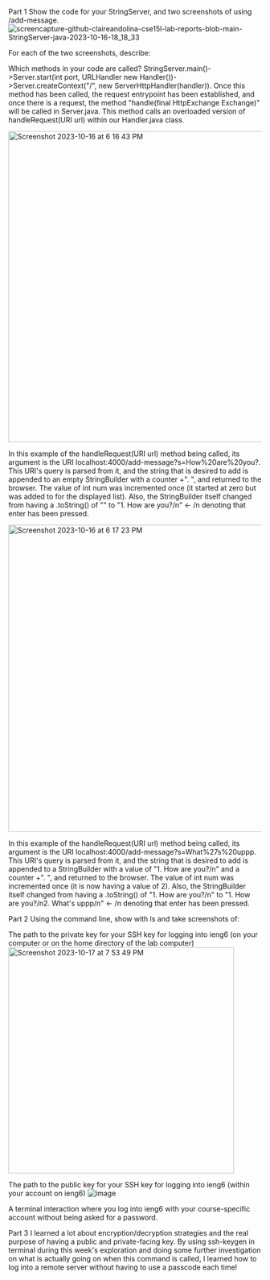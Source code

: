 Part 1
Show the code for your StringServer, and two screenshots of using /add-message.
![screencapture-github-claireandolina-cse15l-lab-reports-blob-main-StringServer-java-2023-10-16-18_18_33](https://github.com/claireandolina/cse15l-lab-reports/assets/108210076/983e4ed5-98bc-45ef-8a56-7265c2f9afa5)

For each of the two screenshots, describe:

Which methods in your code are called?
StringServer.main()->Server.start(int port, URLHandler new Handler())->Server.createContext("/", new ServerHttpHandler(handler)). Once this method has been called, the request entrypoint has been established, and once there is a request, the method "handle(final HttpExchange Exchange)" will be called in Server.java. This method calls an overloaded version of handleRequest(URI url) within our Handler.java class.

<img width="618" alt="Screenshot 2023-10-16 at 6 16 43 PM" src="https://github.com/claireandolina/cse15l-lab-reports/assets/108210076/1ac4d3f9-2ceb-4f7f-b3c4-9c24d9ac3edc">

In this example of the handleRequest(URI url) method being called, its argument is the URI localhost:4000/add-message?s=How%20are%20you?. This URI's query is parsed from it, and the string that is desired to add is appended to an empty StringBuilder with a counter +". ", and returned to the browser. The value of int num was incremented once (it started at zero but was added to for the displayed list). Also, the StringBuilder itself changed from having a .toString() of "" to "1. How are you?/n" <- /n denoting that enter has been pressed.


<img width="610" alt="Screenshot 2023-10-16 at 6 17 23 PM" src="https://github.com/claireandolina/cse15l-lab-reports/assets/108210076/46a200a0-dd3c-4932-b278-a696d467c672">

In this example of the handleRequest(URI url) method being called, its argument is the URI localhost:4000/add-message?s=What%27s%20uppp. This URI's query is parsed from it, and the string that is desired to add is appended to a StringBuilder with a value of "1. How are you?/n" and a counter +". ", and returned to the browser. The value of int num was incremented once (it is now having a value of 2). Also, the StringBuilder itself changed from having a .toString() of "1. How are you?/n" to "1. How are you?/n2. What's uppp/n" <- /n denoting that enter has been pressed.


Part 2
Using the command line, show with ls and take screenshots of:

The path to the private key for your SSH key for logging into ieng6 (on your computer or on the home directory of the lab computer)
<img width="449" alt="Screenshot 2023-10-17 at 7 53 49 PM" src="https://github.com/claireandolina/cse15l-lab-reports/assets/108210076/a42dbf1e-e674-48c7-a9f8-6bff3ec079ec">


The path to the public key for your SSH key for logging into ieng6 (within your account on ieng6)
![image](https://github.com/claireandolina/cse15l-lab-reports/assets/108210076/be5e57f7-8559-4946-98fc-10d29181d24d)

A terminal interaction where you log into ieng6 with your course-specific account without being asked for a password.


Part 3
I learned a lot about encryption/decryption strategies and the real purpose of having a public and private-facing key. By using ssh-keygen in terminal during this week's exploration and doing some further investigation on what is actually going on when this command is called, I learned how to log into a remote server without having to use a passcode each time!
